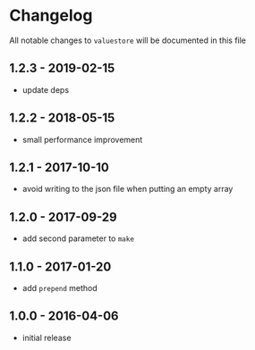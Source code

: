 # Changelog

All notable changes to `valuestore` will be documented in this file

## 1.2.3 - 2019-02-15

- update deps

## 1.2.2 - 2018-05-15

- small performance improvement

## 1.2.1 - 2017-10-10

- avoid writing to the json file when putting an empty array

## 1.2.0 - 2017-09-29

- add second parameter to `make`

## 1.1.0 - 2017-01-20

- add `prepend` method

## 1.0.0 - 2016-04-06

- initial release
